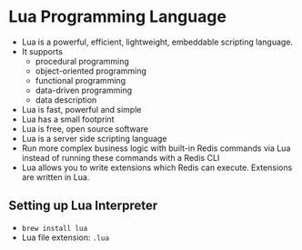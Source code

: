 # Lua Programming Language

- Lua is a powerful, efficient, lightweight, embeddable scripting language.
- It supports
  - procedural programming
  - object-oriented programming
  - functional programming
  - data-driven programming
  - data description
- Lua is fast, powerful and simple
- Lua has a small footprint
- Lua is free, open source software
- Lua is a server side scripting language
- Run more complex business logic with built-in Redis commands via Lua instead of running these commands with a Redis CLI
- Lua allows you to write extensions which Redis can execute. Extensions are written in Lua.

## Setting up Lua Interpreter

- `brew install lua`
- Lua file extension: `.lua`
